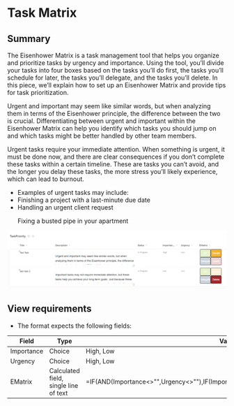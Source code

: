 <h1>Task Matrix</h1>
<h2>Summary</h2>
<p>The Eisenhower Matrix is a task management tool that helps you organize and prioritize tasks by urgency and importance. Using the tool, you’ll divide your tasks into four boxes based on the tasks you’ll do first, the tasks you’ll schedule for later, the tasks you’ll delegate, and the tasks you’ll delete. In this piece, we’ll explain how to set up an Eisenhower Matrix and provide tips for task prioritization.</p>
<p>
Urgent and important may seem like similar words, but when analyzing them in terms of the Eisenhower principle, the difference between the two is crucial. Differentiating between urgent and important within the Eisenhower Matrix can help you identify which tasks you should jump on and which tasks might be better handled by other team members. </p>

<p>Urgent tasks require your immediate attention. When something is urgent, it must be done now, and there are clear consequences if you don’t complete these tasks within a certain timeline. These are tasks you can’t avoid, and the longer you delay these tasks, the more stress you’ll likely experience, which can lead to burnout.</p>
<ul dir="auto">
<li>
Examples of urgent tasks may include:

<li>Finishing a project with a last-minute due date</li>

<li>Handling an urgent client request</li>

Fixing a busted pipe in your apartment</li>
</ul>
<p><img src="assets/EisenhowerMatrix.png"></p>
<h2>View requirements</h2>
<ul dir="auto">
<li>The format expects the following fields:</li>
</ul>
<table>
<thead>
<tr>
<th>Field</th>
<th>Type</th>
<th>Values</th>
</tr>
</thead>
<tbody>
<tr>
<td>Importance</td>
<td>Choice</td>
<td>High, 
Low</td>
</tr>
<tr>
<td>Urgency</td>
<td>Choice</td>
<td>High, 
Low</td>
</tr>
<tr>
<td>EMatrix</td>
<td>Calculated field, single line of text</td>
<td>=IF(AND(Importance<>"",Urgency<>""),IF(Importance="High",2,1)&"."&IF(Urgency="High",2,1),"")</td>
</tr>

</tbody>
</table>
